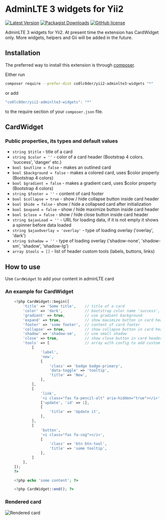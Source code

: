 # AdminLTE 3 widgets for Yii2

[![Latest Version](https://img.shields.io/github/release/co0lc0der/yii2-adminlte3-widgets?style=flat-square)](https://github.com/co0lc0der/yii2-adminlte3-widgets/release)
[![Packagist Downloads](https://img.shields.io/packagist/dt/co0lc0der/yii2-adminlte3-widgets?color=yellow&style=flat-square)](https://packagist.org/packages/co0lc0der/yii2-adminlte3-widgets)
[![GitHub license](https://img.shields.io/github/license/co0lc0der/yii2-adminlte3-widgets?style=flat-square)](https://github.com/co0lc0der/yii2-adminlte3-widgets/blob/main/LICENSE.md)

AdminLTE 3 widgets for Yii2. At present time the extension has CardWidget only. More widgets, helpers and Gii will be added in the future.

## Installation

The preferred way to install this extension is through [composer](http://getcomposer.org/download/).

Either run

```sh
composer require --prefer-dist co0lc0der/yii2-adminlte3-widgets "*"
```

or add

```js
"co0lc0der/yii2-adminlte3-widgets": "*"
```

to the require section of your `composer.json` file.

## CardWidget

### Public properties, its types and default values

- `string $title` - title of a card
- `string $color = ''` - color of a card header (Bootstrap 4 colors. 'success', 'danger' еtс.)
- `bool $outline = false` - makes an outlined card
- `bool $background = false` - makes a colored card, uses $color property (Bootstrap 4 colors)
- `bool $gradient = false` - makes a gradient card, uses $color property (Bootstrap 4 colors)
- `string $footer = ''` - content of card footer
- `bool $collapse = true` - show / hide collapse button inside card header
- `bool $hide = false` - show / hide a collapsed card after initialization
- `bool $expand = false` - show / hide maximize button inside card header
- `bool $close = false` - show / hide close button inside card header
- `string $ajaxLoad = ''` - URL for loading data, if it is not empty it shows a spinner before data loaded
- `string $ajaxOverlay = 'overlay'` - type of loading overlay ('overlay', 'dark')
- `string $shadow = ''` - type of loading overlay ('shadow-none', 'shadow-sm', 'shadow', 'shadow-lg')
- `array $tools = []` - list of header custom tools (labels, buttons, links)

## How to use

Use `CardWidget` to add your content in adminLTE card

### An example for CardWidget
```php
    <?php CardWidget::begin([
        'title' => 'Some title',    // title of a card
        'color' => 'dark',          // bootstrap color name 'success', 'danger' еtс.
        'gradient' => true,         // use gradient background
        'expand' => true,           // show maximize button in card header
        'footer' => 'some footer',  // content of card footer
        'collapse' => true,         // show collapse button in card header
        'shadow' => 'shadow-sm',    // use small shadow
        'close' => true,            // show close button in card header
        'tools' => [                // array with config to add custom labels, buttons or links
            [
                'label',
                'new',
                [
                    'class' => 'badge badge-primary',
                    'data-toggle' => 'tooltip',
                    'title' => 'New',
                ],
            ],
            [
                'link',
                '<i class="fas fa-pencil-alt" aria-hidden="true"></i>',
                ['update', 'id' => 1],
                [
                    'title' => 'Update it',
                ],
            ],
            [
                'button',
                '<i class="fas fa-cog"></i>',
                [
                    'class' => 'btn btn-tool',
                    'title' => 'some tooltip',
                ],
            ]
        ],
    ]);
    ?>

    <?php echo 'some content'; ?>

    <?php CardWidget::end(); ?>
```

### Rendered card

![Rendered card](https://code-notes.ru/card_example.png "Rendered card")
